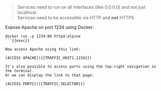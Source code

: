 > Services need to run on all interfaces (like 0.0.0.0) and not just localhost.
> <br>
> Services need to be accessible via HTTP and **not** HTTPS.

Expose Apache on port 1234 using Docker:

```
docker run -p 1234:80 httpd:alpine
​```{{exec}}

Now access Apache using this link:

[ACCESS APACHE]({{TRAFFIC_HOST1_1234}})

It's also possible to access ports using the top-right navigation in the terminal.
Or we can display the link to that page:

[ACCESS PORTS]({{TRAFFIC_SELECTOR}})

```